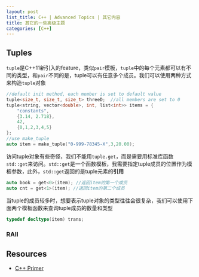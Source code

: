 ```yaml
---
layout: post
list_title: C++ | Advanced Topics | 其它内容
title: 其它的一些高级主题
categories: [C++]
---
```


## Tuples

`tuple`是C++11新引入的feature，类似`pair`模板，`tuple`中的每个元素都可以有不同的类型，和`pair`不同的是，tuple可以有任意多个成员。我们可以使用两种方式来构造`tuple`对象

```cpp
//default init method, each member is set to default value
tuple<size_t, size_t, size_t> threeD;  //all members are set to 0
tuple<string, vector<double>, int, list<int>> items = {
    "constants",
    {3.14, 2.718},
    42,
    {0,1,2,3,4,5}
};
//use make_tuple
auto item = make_tuple("0-999-78345-X",3,20.00);
```
访问tuple对象有些奇怪，我们不能用`tuple.get`，而是需要用标准库函数`std::get`来访问。`std::get`是一个函数模板，我需要指定tuple成员的位置作为模板参数，此外，`std::get`返回的是tuple元素的**引用**

```cpp
auto book = get<0>(item); //返回item的第一个成员
auto cnt = get<1>(item); //返回item的第二个成员
```
当tuple的成员较多时，想要表示tuple对象的类型往往会很复杂，我们可以使用下面两个模板函数来查询tuple成员的数量和类型

```cpp
typedef decltype(item) trans;
```

### RAII



## Resources

- [C++ Primer](http://www.charleshouserjr.com/Cplus2.pdf)